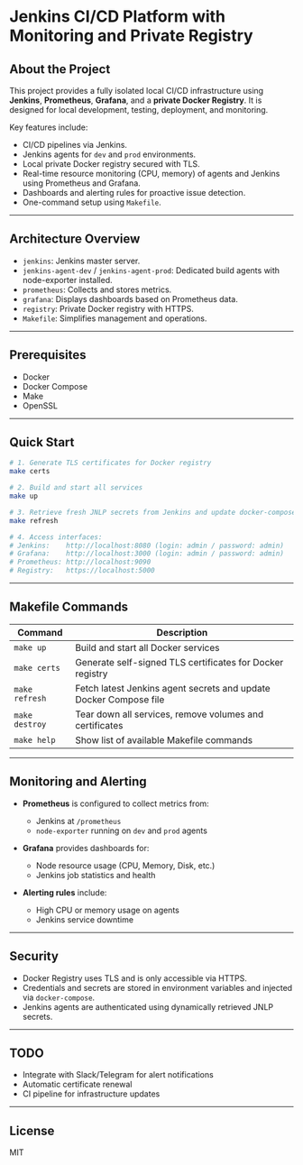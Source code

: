 # Jenkins CI/CD Platform with Monitoring and Private Registry

## About the Project

This project provides a fully isolated local CI/CD infrastructure using **Jenkins**, **Prometheus**, **Grafana**, and a **private Docker Registry**. It is designed for local development, testing, deployment, and monitoring.

Key features include:

- CI/CD pipelines via Jenkins.
- Jenkins agents for `dev` and `prod` environments.
- Local private Docker registry secured with TLS.
- Real-time resource monitoring (CPU, memory) of agents and Jenkins using Prometheus and Grafana.
- Dashboards and alerting rules for proactive issue detection.
- One-command setup using `Makefile`.

---

## Architecture Overview

- `jenkins`: Jenkins master server.
- `jenkins-agent-dev` / `jenkins-agent-prod`: Dedicated build agents with node-exporter installed.
- `prometheus`: Collects and stores metrics.
- `grafana`: Displays dashboards based on Prometheus data.
- `registry`: Private Docker registry with HTTPS.
- `Makefile`: Simplifies management and operations.

---

## Prerequisites

- Docker
- Docker Compose
- Make
- OpenSSL

---

## Quick Start

```bash
# 1. Generate TLS certificates for Docker registry
make certs

# 2. Build and start all services
make up

# 3. Retrieve fresh JNLP secrets from Jenkins and update docker-compose
make refresh

# 4. Access interfaces:
# Jenkins:    http://localhost:8080 (login: admin / password: admin)
# Grafana:    http://localhost:3000 (login: admin / password: admin)
# Prometheus: http://localhost:9090
# Registry:   https://localhost:5000
```

---

## Makefile Commands

| Command        | Description                                                        |
|----------------|--------------------------------------------------------------------|
| `make up`      | Build and start all Docker services                                |
| `make certs`   | Generate self-signed TLS certificates for Docker registry          |
| `make refresh` | Fetch latest Jenkins agent secrets and update Docker Compose file |
| `make destroy` | Tear down all services, remove volumes and certificates            |
| `make help`    | Show list of available Makefile commands                           |

---

## Monitoring and Alerting

- **Prometheus** is configured to collect metrics from:
  - Jenkins at `/prometheus`
  - `node-exporter` running on `dev` and `prod` agents

- **Grafana** provides dashboards for:
  - Node resource usage (CPU, Memory, Disk, etc.)
  - Jenkins job statistics and health

- **Alerting rules** include:
  - High CPU or memory usage on agents
  - Jenkins service downtime

---

## Security

- Docker Registry uses TLS and is only accessible via HTTPS.
- Credentials and secrets are stored in environment variables and injected via `docker-compose`.
- Jenkins agents are authenticated using dynamically retrieved JNLP secrets.

---

## TODO

- Integrate with Slack/Telegram for alert notifications
- Automatic certificate renewal
- CI pipeline for infrastructure updates

---

## License

MIT